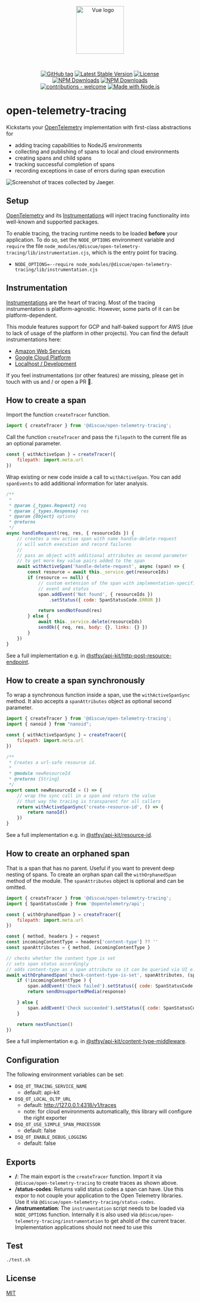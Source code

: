 
<p align="center">
<a href="https://www.discue.io/" target="_blank" rel="noopener noreferrer"><img width="128" src="https://www.discue.io/icons-fire-no-badge-square/web/icon-192.png" alt="Vue logo">
</a>
</p>

<br/>
<div align="center">

[![GitHub tag](https://img.shields.io/github/tag/discue/open-telemetry-tracing?include_prereleases=&sort=semver&color=blue)](https://github.com/discue/open-telemetry-tracing/releases/)
[![Latest Stable Version](https://img.shields.io/npm/v/@discue/open-telemetry-tracing.svg)](https://www.npmjs.com/package/@discue/open-telemetry-tracing)
[![License](https://img.shields.io/npm/l/@discue/open-telemetry-tracing.svg)](https://www.npmjs.com/package/@discue/open-telemetry-tracing)
<br/>
[![NPM Downloads](https://img.shields.io/npm/dt/@discue/open-telemetry-tracing.svg)](https://www.npmjs.com/package/@discue/open-telemetry-tracing)
[![NPM Downloads](https://img.shields.io/npm/dm/@discue/open-telemetry-tracing.svg)](https://www.npmjs.com/package/@discue/open-telemetry-tracing)
<br/>
[![contributions - welcome](https://img.shields.io/badge/contributions-welcome-blue)](/CONTRIBUTING.md "Go to contributions doc")
[![Made with Node.js](https://img.shields.io/badge/Node.js->=18-blue?logo=node.js&logoColor=white)](https://nodejs.org "Go to Node.js homepage")

</div>

# open-telemetry-tracing
Kickstarts your [OpenTelemetry](https://opentelemetry.io/docs/instrumentation/js/getting-started/nodejs/) implementation with first-class abstractions for
- adding tracing capabilities to NodeJS environments
- collecting and publishing of spans to local and cloud environments
- creating spans and child spans
- tracking successful completion of spans
- recording exceptions in case of errors during span execution

![Screenshot of traces collected by Jaeger.](traces.png)

## Setup
[OpenTelemetry](https://opentelemetry.io/docs/instrumentation/js/getting-started/nodejs/) and its [Instrumentations](https://opentelemetry.io/docs/instrumentation/js/libraries/) will inject tracing functionality into well-known and supported packages. 

To enable tracing, the tracing runtime needs to be loaded **before** your application. To do so, set the `NODE_OPTIONS` environment variable and `require` the file `node_modules/@discue/open-telemetry-tracing/lib/instrumentation.cjs`, which is the entry point for tracing.
- `NODE_OPTIONS=--require node_modules/@discue/open-telemetry-tracing/lib/instrumentation.cjs`

## Instrumentation
[Instrumentations](https://opentelemetry.io/docs/instrumentation/js/libraries/) are the heart of tracing. Most of the tracing instrumentation is platform-agnostic. However, some parts of it can be platform-dependent.

This module features support for GCP and half-baked support for AWS (due to lack of usage of the platform in other projects). You can find the default instrumentations here:
- [Amazon Web Services](lib/tracing/aws/aws-instrumentations.cjs)
- [Google Cloud Platform](lib/tracing/gcp/gcp-instrumentations.cjs)
- [Localhost / Development](lib/tracing/gcp/gcp-instrumentations.cjs)

If you feel instrumentations (or other features) are missing, please get in touch with us and / or open a PR 🙂.

## How to create a span

Import the function `createTracer` function.
```js
import { createTracer } from '@discue/open-telemetry-tracing';
```

Call the function `createTracer` and pass the `filepath` to the current file as an optional parameter.
```js
const { withActiveSpan } = createTracer({
    filepath: import.meta.url
})
```

Wrap existing or new code inside a call to `withActiveSpan`. You can add `spanEvents` to add additional information for later analysis.
```js
/**
 * 
 * @param {_types.Request} req 
 * @param {_types.Response} res 
 * @param {Object} options
 * @returns 
 */
async handleRequest(req, res, { resourceIds }) {
    // creates a new active span with name handle-delete-request
    // will watch execution and record failures
    //
    // pass an object with additional attributes as second parameter
    // to get more key value pairs added to the span
    await withActiveSpan('handle-delete-request', async (span) => {
        const resource = await this._service.get(resourceIds)
        if (resource == null) {
            // custom extension of the span with implementation-specific
            // event and status
            span.addEvent('Not found', { resourceIds })
                .setStatus({ code: SpanStatusCode.ERROR })

            return sendNotFound(res)
        } else {
            await this._service.delete(resourceIds)
            sendOk({ req, res, body: {}, links: {} })
        }
    })
}
```

See a full implementation e.g. in [@stfsy/api-kit/http-post-resource-endpoint](https://github.com/stfsy/node-api-kit/blob/main/lib/endpoints/http-post-resource-endpoint.js).

## How to create a span synchronously
To wrap a synchronous function inside a span, use the `withActiveSpanSync` method. It also accepts a `spanAttributes` object as optional second parameter.

```js
import { createTracer } from '@discue/open-telemetry-tracing';
import { nanoid } from "nanoid";

const { withActiveSpanSync } = createTracer({
    filepath: import.meta.url
})

/**
 * Creates a url-safe resource id.
 * 
 * @module newResourceId
 * @returns {String}
 */
export const newResourceId = () => {
    // wrap the sync call in a span and return the value
    // that way the tracing is transparent for all callers
    return withActiveSpanSync('create-resource-id', () => {
        return nanoId()
    })
}
```

See a full implementation e.g. in [@stfsy/api-kit/resource-id](https://github.com/stfsy/node-api-kit/blob/main/lib/util/resource-id.js).


## How to create an orphaned span
That is a span that has no parent. Useful if you want to prevent deep nesting of spans. To create an orphan span call the `withOrphanedSpan` method of the module. The `spanAttributes` object is optional and can be omitted.

```js
import { createTracer } from '@discue/open-telemetry-tracing';
import { SpanStatusCode } from '@opentelemetry/api';

const { withOrphanedSpan } = createTracer({
    filepath: import.meta.url
})

const { method, headers } = request
const incomingContentType = headers['content-type'] ?? ''
const spanAttributes = { method, incomingContentType }

// checks whether the content type is set
// sets span status accordingly
// adds content-type as a span attribute so it can be queried via UI e.g. Jaeger
await withOrphanedSpan('check-content-type-is-set', spanAttributes, (span) => {
    if (!incomingContentType ) {
        span.addEvent('Check failed').setStatus({ code: SpanStatusCode.ERROR })
        return sendUnsupportedMedia(response)

    } else {
        span.addEvent('Check succeeded').setStatus({ code: SpanStatusCode.OK })
    }

    return nextFunction()
})
```

See a full implementation e.g. in [@stfsy/api-kit/content-type-middleware](https://github.com/stfsy/node-api-kit/blob/main/lib/middlewares/content-type.js).

## Configuration
The following environment variables can be set:
- `DSQ_OT_TRACING_SERVICE_NAME` 
  - default: api-kit
- `DSQ_OT_LOCAL_OLTP_URL`
  - default: http://127.0.0.1:4318/v1/traces
  - note:  for cloud environments automatically, this library will configure the right exporter
- `DSQ_OT_USE_SIMPLE_SPAN_PROCESSOR`
  - default: false
- `DSQ_OT_ENABLE_DEBUG_LOGGING`
  - default: false

## Exports
- **/**: The main export is the `createTracer` function. Import it via `@discue/open-telemetry-tracing` to create traces as shown above. 
- **/status-codes**: Returns valid status codes a span can have. Use this expor to not couple your application to the Open Telemetry libraries. Use it via `@discue/open-telemetry-tracing/status-codes`.
- **/instrumentation**: The `instrumentation` script needs to be loaded via `NODE_OPTIONS` function. Internally it is also used via `@discue/open-telemetry-tracing/instrumentation` to get ahold of the current tracer. Implementation applications should not need to use this

## Test
```bash
./test.sh
```

## License

[MIT](https://choosealicense.com/licenses/mit/)